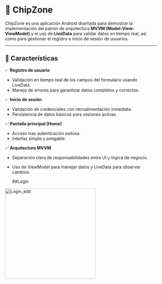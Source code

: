 # 🚀 ChipZone

ChipZone es una aplicación Android diseñada para demostrar la implementación del patrón de arquitectura **MVVM (Model-View-ViewModel)** y el uso de **LiveData** para validar datos en tiempo real, así como para gestionar el registro e inicio de sesión de usuarios.

---

## 📱 Características

✅ **Registro de usuario**  
- Validación en tiempo real de los campos del formulario usando LiveData.  
- Manejo de errores para garantizar datos completos y correctos.  

✅ **Inicio de sesión**  
- Validación de credenciales con retroalimentación inmediata.  
- Persistencia de datos básicos para sesiones activas.  

✅ **Pantalla principal (Home)**  
- Acceso tras autenticación exitosa.  
- Interfaz simple y amigable.  

✅ **Arquitectura MVVM**  
- Separación clara de responsabilidades entre UI y lógica de negocio.  
- Uso de ViewModel para manejar datos y LiveData para observar cambios.

  ##Login 
<img src="https://github.com/user-attachments/assets/3244671f-7c5f-46ce-9e0b-4cbb215db8a2" alt="Login_edit" width="300px">

